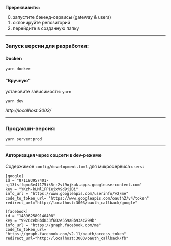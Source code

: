 **Пререквизиты:**

0. запустите бэкенд-сервисы (gateway & users)
1. склонируйте репозиторий
2. перейдите в созданную папку
---

### Запуск версии для разработки:
#### Docker:
`yarn docker`


#### "Вручную"
установите зависимости: `yarn`

`yarn dev`

*http://localhost:3003/*

---
### Продакшн-версия:

`yarn server:prod`

---

#### Авторизация через соцсети в dev-режиме
Содержимое `config/development.toml` для микросервиса `users`:
```
[google]
id = "871193957401-nj13tsffqmo3e4l175ik5rr2vt9ojkuk.apps.googleusercontent.com"
key = "YKzh-kLMl1FPIejxV9d9jiBi"
info_url = "https://www.googleapis.com/userinfo/v2/me"
code_to_token_url= "https://www.googleapis.com/oauth2/v4/token"
redirect_url="http://localhost:3003/oauth_callback/google"

[facebook]
id = "148962589140408"
key = "9926ceb8bd833f602e559a8b93ac299b"
info_url = "https://graph.facebook.com/me"
code_to_token_url= "https://graph.facebook.com/v2.11/oauth/access_token"
redirect_url="http://localhost:3003/oauth_callback/fb"
```
